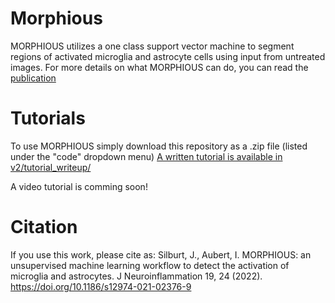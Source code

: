 # Morphious
MORPHIOUS utilizes a one class support vector machine to segment regions of activated microglia and astrocyte cells using input from untreated images.
For more details on what MORPHIOUS can do, you can read the [publication](https://jneuroinflammation.biomedcentral.com/articles/10.1186/s12974-021-02376-9)

# Tutorials
To use MORPHIOUS simply download this repository as a .zip file (listed under the "code" dropdown menu)
[A written tutorial is available in v2/tutorial_writeup/](https://github.com/jsilburt/Morphious/tree/master/v2/tutorial_writeup)

A video tutorial is comming soon!

# Citation
If you use this work, please cite as:
Silburt, J., Aubert, I. MORPHIOUS: an unsupervised machine learning workflow to detect the activation of microglia and astrocytes. J Neuroinflammation 19, 24 (2022). https://doi.org/10.1186/s12974-021-02376-9